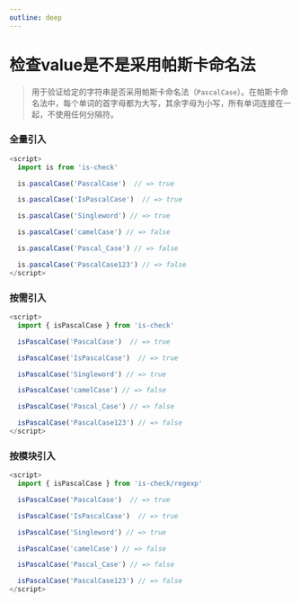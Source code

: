 ```yaml
---
outline: deep
---
```


# 检查value是不是采用帕斯卡命名法

> 用于验证给定的字符串是否采用帕斯卡命名法（`PascalCase`）。在帕斯卡命名法中，每个单词的首字母都为大写，其余字母为小写，所有单词连接在一起，不使用任何分隔符。

### 全量引入
```javascript
<script>
  import is from 'is-check'

  is.pascalCase('PascalCase')  // => true

  is.pascalCase('IsPascalCase')  // => true

  is.pascalCase('Singleword') // => true

  is.pascalCase('camelCase') // => false

  is.pascalCase('Pascal_Case') // => false

  is.pascalCase('PascalCase123') // => false
</script>
````
### 按需引入
```javascript
<script>
  import { isPascalCase } from 'is-check'

  isPascalCase('PascalCase')  // => true

  isPascalCase('IsPascalCase')  // => true

  isPascalCase('Singleword') // => true

  isPascalCase('camelCase') // => false

  isPascalCase('Pascal_Case') // => false

  isPascalCase('PascalCase123') // => false
</script>
````
### 按模块引入
```javascript
<script>
  import { isPascalCase } from 'is-check/regexp'

  isPascalCase('PascalCase')  // => true

  isPascalCase('IsPascalCase')  // => true

  isPascalCase('Singleword') // => true

  isPascalCase('camelCase') // => false

  isPascalCase('Pascal_Case') // => false

  isPascalCase('PascalCase123') // => false
</script>
````
